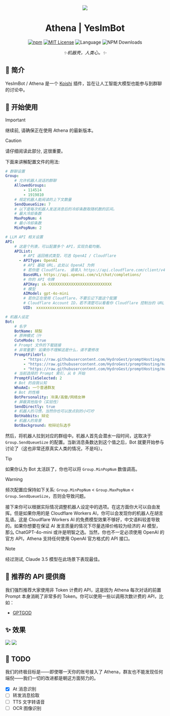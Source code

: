 <div align="center">
    <img src="https://raw.githubusercontent.com/HydroGest/YesImBot/main/img/logo.png" />
	<h1>Athena | YesImBot</h1>

[![npm](https://img.shields.io/npm/v/koishi-plugin-yesimbot?style=flat-square)](https://www.npmjs.com/package/koishi-plugin-yesimbot) [![MIT License](https://img.shields.io/badge/license-MIT-blue.svg?style=flat)](http://choosealicense.com/licenses/mit/) ![Language](https://img.shields.io/badge/language-TypeScript-brightgreen) ![NPM Downloads](https://img.shields.io/npm/dw/koishi-plugin-yesimbot)

*✨机器壳，人类心。✨*

</div>

## 🎐 简介

YesImBot / Athena 是一个 [Koishi](https://koishi.chat/zh-CN/) 插件，旨在让人工智能大模型也能参与到群聊的讨论中。

## 🌈 开始使用

> [!IMPORTANT]
> 继续前, 请确保正在使用 Athena 的最新版本。

> [!CAUTION]
> 请仔细阅读此部分, 这很重要。

下面来讲解配置文件的用法:

```yaml
# 群聊设置
Group:
    # 允许机器人说话的群聊
    AllowedGroups:
        - 114514
        - 1919810
    # 规定机器人能阅读的上下文数量
    SendQueueSize: 7
    # 以下是每次机器人发送消息后的冷却条数取随机数的区间。
    # 最大冷却条数
    MaxPopNum: 4
    # 最小冷却条数
    MinPopNum: 2

# LLM API 相关设置
API:
    # 这是个列表，可以配置多个 API，实现负载均衡。
    APIList:
        # API 返回格式类型，可选 OpenAI / Cloudflare
      - APIType: OpenAI
        # API 基础 URL，此处以 OpenAI 为例
        # 若你是 Cloudflare， 请填入 https://api.cloudflare.com/client/v4
        BaseURL: https://api.openai.com/v1/chat/completions/
        # 你的 API 令牌
        APIKey: sk-XXXXXXXXXXXXXXXXXXXXXXXXXXXX
        # 模型
        AIModel: gpt-4o-mini
        # 若你正在使用 Cloudflare，不要忘记下面这个配置
        # Cloudflare Account ID，若不清楚可以看看你 Cloudflare 控制台的 URL
        UID:　xxxxxxxxxxxxxxxxxxxxxxxxxxxxxx

# 机器人设定
Bot:
    # 名字
    BotName: 胡梨
    # 原神模式（什
    CuteMode: true
    # Prompt 文件的下载链接
    # 非常重要! 如果你不理解这是什么，请不要修改
    PromptFileUrl: 
        - "https://raw.githubusercontent.com/HydroGest/promptHosting/main/prompt.mdt" # 一代 Prompt，所有 AI 模型适用
        - "https://raw.githubusercontent.com/HydroGest/promptHosting/main/prompt-next.mdt" # 下一代 Prompt，效果最佳，如果你是富哥，用的起 Claude 3.5 / GPT-4 等，则推荐使用
        - "https://raw.githubusercontent.com/HydroGest/promptHosting/main/prompt-next-short.mdt" # 下一代 Prompt 的删减版，适合 GPT-4o-mini 等低配模型使用
    # 当前选择的 Prompt 索引，从 0 开始
    PromptFileSelected: 2
    # Bot 的自我认知
    WhoAmI: 一个普通群友
    # Bot 的性格
    BotPersonality: 冷漠/高傲/网络女神
    # 屏蔽其他指令（实验性）
    SendDirectly: true
    # 机器人的习惯，当然你也可以放点别的小叮咛
    BotHabbits: 辩论
    # 机器人的背景
    BotBackground: 校辩论队选手
```

然后，将机器人拉到对应的群组中。机器人首先会潜水一段时间，这取决于 `Group.SendQueueSize` 的配置。当新消息条数达到这个值之后，Bot 就要开始参与讨论了（这也非常还原真实人类的情况，不是吗）。

> [!TIP]
> 如果你认为 Bot 太活跃了，你也可以将 `Group.MinPopNum` 数值调高。

> [!WARNING]
> 频次配置应保持如下关系: `Group.MinPopNum` < `Group.MaxPopNum` < `Group.SendQueueSize`，否则会导致问题。

接下来你可以根据实际情况调整机器人设定中的选项。在这方面你大可以自由发挥。但是如果你用的是 Cloudflare Workers AI，你可以会发现你的机器人在胡言乱语。这是 Cloudflare Workers AI 的免费模型效果不够好，中文语料较差导致的。如果你想要在保证 AI 发言质量的情况下尽量选择价格较为经济的 AI 模型，那么 ChatGPT-4o-mini 或许是明智之选。当然，你也不一定必须使用 OpenAI 的官方 API，Athena 支持任何使用 OpenAI 官方格式的 API 接口。

> [!NOTE]
> 经过测试, Claude 3.5 模型在此场景下表现最佳。

## 🌼 推荐的 API 提供商

我们强烈推荐大家使用非 Token 计费的 API，这是因为 Athena 每次对话的前置 Prompt 本身消耗了非常多的 Token。你可以使用一些以调用次数计费的 API，比如：

- [GPTGOD](https://gptgod.online/#/register?invite_code=envrd6lsla9nydtipzrbvid2r)

## ✨ 效果

![](https://raw.githubusercontent.com/HydroGest/YesImBot/main/img/screenshot-1.png)
![](https://raw.githubusercontent.com/HydroGest/YesImBot/main/img/screenshot-2.png)

## 🍧 TODO

我们的终极目标是——即使哪一天你的账号接入了 Athena，群友也不能发现任何端倪——我们一切的改进都是朝这方面努力的。

- [x] At 消息识别
- [ ] 转发消息拾取
- [ ] TTS 文字转语音
- [ ] OCR 图像识别
